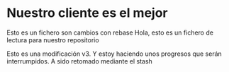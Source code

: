 # Nuestro cliente es el mejor

Esto es un fichero son cambios con rebase
Hola, esto es un fichero de lectura para nuestro repositorio

Esto es una modificación v3. Y estoy haciendo unos progresos que serán interrumpidos. A sido retomado mediante el stash
